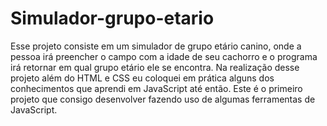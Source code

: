 # Simulador-grupo-etario
 Esse projeto consiste em um simulador de grupo etário canino, onde a pessoa irá preencher o campo com a idade de seu cachorro e o programa irá retornar em qual grupo etário ele se encontra. Na realização desse projeto além do HTML e CSS eu coloquei em prática alguns dos conhecimentos que aprendi em JavaScript até então. Este é o primeiro projeto que consigo desenvolver fazendo uso de algumas ferramentas de JavaScript.
